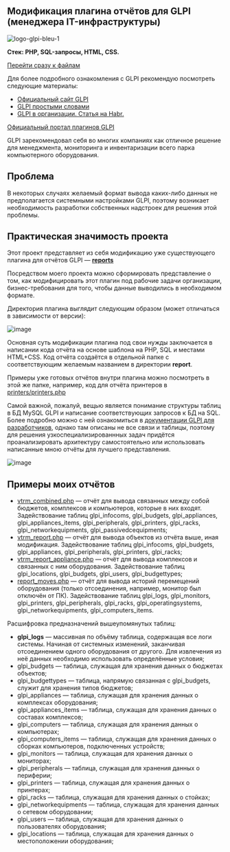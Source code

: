 ## Модификация плагина отчётов для GLPI (менеджера IT-инфраструктуры)

![logo-glpi-bleu-1](https://github.com/boumer7/glpi-inventory-plugin/assets/33152397/4b97ef85-ce5f-4e26-8a5d-f13f8165d499)

**Стек: PHP, SQL-запросы, HTML, CSS.**

[Перейти сразу к файлам](#примеры-моих-отчётов)

Для более подробного ознакомления с GLPI рекомендую посмотреть следующие материалы:
* [Официальный сайт GLPI](https://glpi-project.org/)
* [GLPI простыми словами](https://www.dmosk.ru/terminus.php?object=glpi)
* [GLPI в организации. Статья на Habr.](https://habr.com/ru/articles/312522/)

[Официальный портал плагинов GLPI](https://plugins.glpi-project.org/#/)

GLPI зарекомендовал себя во многих компаниях как отличное решение для менеджмента, мониторинга и инвентаризации всего парка компьютерного оборудования.

## Проблема
В некоторых случаях желаемый формат вывода каких-либо данных не предполагается системными настройками GLPI, поэтому возникает необходимость разработки собственных надстроек для решения этой проблемы.

## Практическая значимость проекта
Этот проект представляет из себя модификацию уже существующего плагина для отчётов GLPI — [**reports**](https://github.com/yllen/reports)

Посредством моего проекта можно сформировать представление о том, как модифицировать этот плагин под рабочие задачи организации, бизнес-требования для того, чтобы данные выводились в необходимом формате.

Директория плагина выглядит следующим образом (может отличаться в зависимости от версии):

![image](https://github.com/boumer7/glpi-inventory-plugin/assets/33152397/eff6e911-edbb-48a2-aa63-54e255a65df4)


Основная суть модификации плагина под свои нужды заключается в написании кода отчёта на основе шаблона на PHP, SQL и местами HTML+CSS.
Код отчёта создаётся в отдельной папке с соответствующим желаемым названием в директории **report**.

Примеры уже готовых отчётов внутри плагина можно посмотреть в этой же папке, например, код для отчёта принтеров в [printers/printers.php](https://github.com/boumer7/glpi-inventory-plugin/blob/main/report/printers/printers.php)

Самой важной, пожалуй, вещью является понимание структуры таблиц в БД MySQL GLPI и написание соответствующих запросов к БД на SQL.
Более подробно можно с ней ознакомиться в [документации GLPI для разработчиков](https://glpi-developer-documentation.readthedocs.io/en/master/devapi/database/dbmodel.html), однако там описаны не все связи и таблицы, поэтому для решения узкоспециализированнных задач придётся проанализировать архитектуру самостоятельно или использовать написанные мною отчёты для лучшего представления.

![image](https://glpi-developer-documentation.readthedocs.io/en/master/_images/db_model_computer.png)

<a id="examples"></a>
## Примеры моих отчётов

* [vtrm_combined.php](https://github.com/boumer7/glpi-inventory-plugin/blob/main/report/vtrm_combined/vtrm_combined.php) — отчёт для вывода связанных между собой бюджетов, комплексов и компьютеров, которые в них входят. Задействование таблиц glpi_infocoms, glpi_budgets, glpi_appliances, glpi_appliances_items, glpi_peripherals, glpi_printers, glpi_racks, glpi_networkequipments, glpi_passivedcequipments;
* [vtrm_report.php](https://github.com/boumer7/glpi-inventory-plugin/blob/main/report/vtrm_report/vtrm_report.php) — отчёт для вывода объектов из отчёта выше, иная модификация. Задействование таблиц glpi_infocoms, glpi_budgets, glpi_appliances, glpi_peripherals, glpi_printers, glpi_racks;
* [vtrm_report_appliance.php](https://github.com/boumer7/glpi-inventory-plugin/blob/main/report/vtrm_report_appliance/vtrm_report_appliance.php)  — отчёт для вывода комплексов и связанных с ним оборудования. Задействование таблиц glpi_locations, glpi_budgets, glpi_users, glpi_budgettypes;
* [report_moves.php](https://github.com/boumer7/glpi-inventory-plugin/blob/main/report/report_moves/report_moves.php) — отчёт для вывода историй перемещений оборудования (только отсоединения, например, монитор был отключён от ПК). Задействование таблиц glpi_logs, glpi_monitors, glpi_printers, glpi_peripherals, glpi_racks, glpi_operatingsystems, glpi_networkequipments, glpi_computers_items.

Расшифровка предназначений вышеупомянутых таблиц:
* **glpi_logs** — массивная по объёму таблица, содержащая все логи системы. Начиная от системных изменений, заканчивая отсоединением одного оборудования от другого. Для извлечения из неё данных необходимо использовать определённые условия;
* glpi_budgets — таблица, служащая для хранения данных о бюджетах объектов;
* glpi_budgettypes — таблица, напрямую связанная с glpi_budgets, служит для хранения типов бюджетов;
* glpi_appliances — таблица, служащая для хранения данных о комплексах оборудования;
* glpi_appliances_items — таблица, служащая для хранения данных о составах комплексов;
* glpi_computers — таблица, служащая для хранения данных о компьютерах;
* glpi_computers_items — таблица, служащая для хранения данных о сборках компьютеров, подключенных устройств;
* glpi_monitors — таблица, служащая для хранения данных о мониторах;
* glpi_peripherals — таблица, служащая для хранения данных о периферии;
* glpi_printers — таблица, служащая для хранения данных о принтерах;
* glpi_racks — таблица, служащая для хранения данных о стойках;
* glpi_networkequipments — таблица, служащая для хранения данных о сетевом оборудовании;
* glpi_users — таблица, служащая для хранения данных о пользователях оборудования;
* glpi_locations — таблица, служащая для хранения данных о местоположении оборудования;
